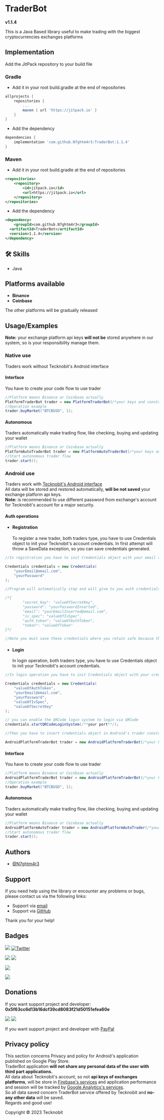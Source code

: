 # TraderBot
**v1.1.4**

This is a Java Based library useful to make trading with the biggest cryptocurrencies exchanges platforms

## Implementation

Add the JitPack repository to your build file

### Gradle

- Add it in your root build.gradle at the end of repositories

```gradle
allprojects {
    repositories {
        ...
        maven { url 'https://jitpack.io' }
    }
}
```
- Add the dependency

```gradle
dependencies {
	implementation 'com.github.N7ghtm4r3:TraderBot:1.1.4'
}
```

### Maven

- Add it in your root build.gradle at the end of repositories

```xml
<repositories>
    <repository>
        <id>jitpack.io</id>
        <url>https://jitpack.io</url>
    </repository>
</repositories>
```
- Add the dependency

```xml
<dependency>
    <groupId>com.github.N7ghtm4r3</groupId>
  <artifactId>TraderBot</artifactId>
  <version>1.1.4</version>
</dependency>
```

## 🛠 Skills
- Java

## Platforms available

- **Binance**
- **Coinbase**

The other platforms will be gradually released

## Usage/Examples

**Note:** your exchange platform api keys **will not be** stored anywhere in our system, so is your responsibility
manage them.

### Native use
Traders work without Tecknobit's Android interface

#### Interface

You have to create your code flow to use trader

```java
//Platform means Binance or Coinbase actually
PlatformTraderBot trader = new PlatformTraderBot(/*your keys and constructor params*/);
//Operation example
trader.buyMarket("BTCBUSD", 1);
```
#### Autonomous

Traders automatically make trading flow, like checking, buying and updating your wallet

```java
//Platform means Binance or Coinbase actually
PlatformAutoTraderBot trader = new PlatformAutoTraderBot(/*your keys and constructor params*/);
//Start autonomous trader flow 
trader.start();
```

### Android use
Traders work with <a href="https://play.google.com/store/apps/details?id=com.tecknobit.traderbot">Tecknobit's Android interface </a><br>
All data will be stored and restored automatically, **will be not saved** your exchange platform api keys. <br>
**Note:** is recommended to use different password from exchange's account for Tecknobit's account for a major security.
#### Auth operations
- #### Registration
    To register a new trader, both traders type, you have to use Credentials object to init your Tecknobit's account credentials.
    In first attempt will throw a SaveData exception, so you can save credentials generated.

```java
//In registration you have to init Credentials object with your email and password for Tecknobit's account.

Credentials credentials = new Credentials(
    "yourEmail@email.com",
    "yourPassword"
);

//Program will automatically stop and will give to you auth credentials in this format:

/*{
        "secret_key": "valueOfSecretKey",
        "password": "yourPasswordInserted",
        "email": "yourEmailInserted@email.com",
        "iv_spec": "valueOfIvSpec",
        "auth_token": "valueOfAuthToken",
        "token": "valueOfToken"
}*/

//Note you must save these credentials where you retain safe because them are needed in auth operations.
```

- #### Login
    In login operation, both traders type, you have to use Credentials object to init your Tecknobit's account credentials.

```java
//In login operation you have to init Credentials object with your credentials given from Registration

Credentials credentials = new Credentials(
    "valueOfAuthToken",
    "yourEmail@email.com",
    "yourPassword",
    "valueOfIvSpec",
    "valueOfSecretKey"
);

// you can enable the QRCode login system to login via QRCode
credentials.startQRCodeLoginSystem(/**your port**/);

//Then you have to insert credentials object in Android's trader constructor and trader will start with your Tecknobit's account.

AndroidPlatformTraderBot trader = new AndroidPlatformTraderBot(/*your keys and constructor params*/, credentials);
```
#### Interface

You have to create your code flow to use trader

```java
//Platform means Binance or Coinbase actually
AndroidPlatformTraderBot trader = new AndroidPlatformTraderBot(/*your keys and constructor params*/, credentials);
//Operation example
trader.buyMarket("BTCBUSD", 1);
```
#### Autonomous

Traders automatically make trading flow, like checking, buying and updating your wallet

```java
//Platform means Binance or Coinbase actually
AndroidPlatformAutoTrader trader = new AndroidPlatformAutoTrader(/*your keys and constructor params*/, credentials);
//Start autonomous trader flow 
trader.start();
```

## Authors

- [@N7ghtm4r3](https://www.github.com/N7ghtm4r3)

## Support

If you need help using the library or encounter any problems or bugs, please contact us via the following links:

- Support via <a href="mailto:infotecknobitcompany@gmail.com">email</a>
- Support via <a href="https://github.com/N7ghtm4r3/TraderBot/issues/new">GitHub</a>

Thank you for your help!

## Badges

[![](https://img.shields.io/badge/Google_Play-414141?style=for-the-badge&logo=google-play&logoColor=white)](https://play.google.com/store/apps/developer?id=Tecknobit)
[![Twitter](https://img.shields.io/badge/Twitter-1DA1F2?style=for-the-badge&logo=twitter&logoColor=white)](https://twitter.com/tecknobit)

[![](https://img.shields.io/badge/Coinbase-0052FF?style=for-the-badge&logo=Coinbase&logoColor=white)](https://docs.cloud.coinbase.com/commerce/docs)
[![](https://img.shields.io/badge/Binance-FCD535?style=for-the-badge&logo=binance&logoColor=white)](https://binance-docs.github.io/apidocs/spot/en/#general-api-information)

[![](https://img.shields.io/badge/Java-ED8B00?style=for-the-badge&logo=java&logoColor=white)](https://www.oracle.com/java/)

[![](https://jitpack.io/v/N7ghtm4r3/TraderBot.svg)](https://jitpack.io/#N7ghtm4r3/TraderBot)
## Donations 

If you want support project and developer: **0x5f63cc6d13b16dcf39cd8083f21d50151efea60e**

![](https://img.shields.io/badge/Bitcoin-000000?style=for-the-badge&logo=bitcoin&logoColor=white) 
![](https://img.shields.io/badge/Ethereum-3C3C3D?style=for-the-badge&logo=Ethereum&logoColor=white)

If you want support project and developer with <a href="https://www.paypal.com/donate/?hosted_button_id=5QMN5UQH7LDT4">PayPal</a>

## Privacy policy

This section concerns Privacy and policy for Android's application published on Google Play Store. <br>
TraderBot application **will not share any personal data of the user with third part applications.** <br> 
All data about Tecknobit's account, so not **api keys of exchanges platforms**, will be store in <a href="https://firebase.google.com/">Firebase's services</a>
and application performance and session will be tracked by <a href="https://analytics.google.com/">Google Analytics's services</a>. <br>
So all data saved concern TraderBot service offered by Tecknobit and **no-any other data** will be saved. <br>
Regards and good use!

Copyright © 2023 Tecknobit
